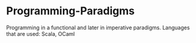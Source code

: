 # Programming-Paradigms
Programming in a functional and later in imperative paradigms. Languages that are used: Scala, OCaml
